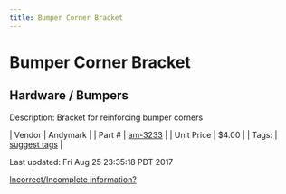 ```yaml
---
title: Bumper Corner Bracket
---
```


# Bumper Corner Bracket
## Hardware / Bumpers
Description: 	Bracket for reinforcing bumper corners 

| Vendor | Andymark | 
| Part # | [am-3233](http://www.andymark.com/AM14U3-p/am-3233.htm) | 
| Unit Price | $4.00 | 
| Tags: | [suggest tags](https://docs.google.com/forms/d/e/1FAIpQLSeWyY8v3RgOty-MyWmh9U0iivNYN_molChYyS-0U-o-kOAv_g/viewform) | 

Last updated: Fri Aug 25 23:35:18 PDT 2017

 [Incorrect/Incomplete information?](https://docs.google.com/forms/d/e/1FAIpQLSeWyY8v3RgOty-MyWmh9U0iivNYN_molChYyS-0U-o-kOAv_g/viewform)